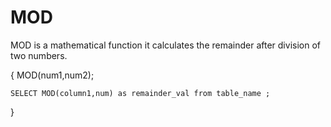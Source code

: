 # MOD

MOD is a mathematical function it calculates the remainder after division of two numbers.

{
    MOD(num1,num2);
    
    SELECT MOD(column1,num) as remainder_val from table_name ;
}

